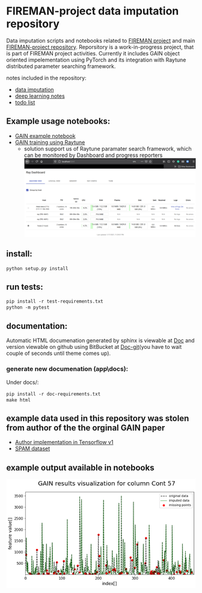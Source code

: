 # FIREMAN-project data imputation repository

Data imputation scripts and notebooks related to [FIREMAN project](https://fireman-project.eu/) and main [FIREMAN-project repository](https://github.com/5uperpalo/FIREMAN-project/).
Reporsitory is a work-in-progress project, that is part of FIREMAN project activities. Currently it includes GAIN object oriented impelementation using PyTorch and its integration with Raytune distributed parameter searching framework.

notes included in the repository:
* [data imputation](https://github.com/5uperpalo/FIREMAN-project_imputation/blob/main/data_imputation-notes.MD)
* [deep learning notes](https://github.com/5uperpalo/FIREMAN-project_imputation/blob/main/dl-notes.MD)
* [todo list](https://github.com/5uperpalo/FIREMAN-project_imputation/blob/main/TODO.MD)

## Example usage notebooks:
* [GAIN example notebook](https://github.com/5uperpalo/FIREMAN-project_imputation/blob/main/examples/gain_example.ipynb)
* [GAIN training using Raytune](https://github.com/5uperpalo/FIREMAN-project_imputation/blob/main/examples/gain_training_using_raytune.ipynb)
  * solution support us of Raytune paramater search framework, which can be monitored by Dashboard and progress reporters
  ![Raytune dashboard](img/raytune_dashboard.png)

## install:
```
python setup.py install
```

## run tests:
```
pip install -r test-requirements.txt
python -m pytest
```

## documentation:
Automatic HTML documenation generated by sphinx is viewable at [Doc](https://github.com/5uperpalo/FIREMAN-project_imputation/blob/main/docs/_build/html/index.html) and version viewable on github using BitBucket at [Doc-git](https://htmlpreview.github.io/?https://github.com/5uperpalo/FIREMAN-project_imputation/blob/main/docs/_build/html/index.html)(you have to wait couple of seconds until theme comes up).


### generate new documenation (app\docs):
Under docs/:
```
pip install -r doc-requirements.txt
make html
```

## example data used in this repository was stolen from author of the the orginal GAIN paper

- [Author implementation in Tensorflow v1](https://github.com/jsyoon0823/GAIN)
- [SPAM dataset](https://github.com/jsyoon0823/GAIN/blob/master/data/spam.csv)

## example output available in notebooks
![SPAM dataset imputation](img/imputation_example.png)

